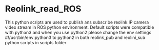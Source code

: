 # Reolink_read_ROS
This python scripts are used to publish ans subscribe reolink IP camera video stream in ROS python environment.
Default scripts were compatible with python3 and when you use python2 please change the env settings #!/usr/bin/env python3 to python2 in both reolink_pub and reolini_sub python scripts in scripts folder
